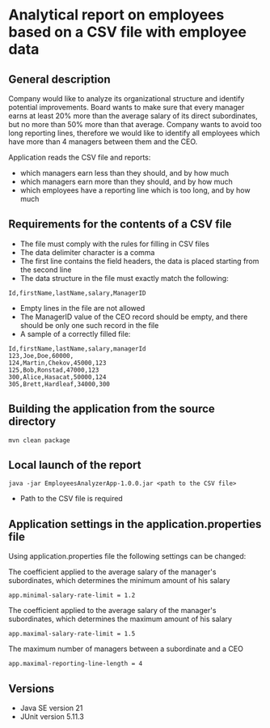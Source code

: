 # Analytical report on employees based on a CSV file with employee data


## General description

Company would like to analyze its organizational
structure and identify potential improvements. Board wants to make sure that every manager earns
at least 20% more than the average salary of its direct subordinates, but no more than 50% more
than that average. Company wants to avoid too long reporting lines, therefore we would like to
identify all employees which have more than 4 managers between them and the CEO.

Application reads the CSV file and reports:
- which managers earn less than they should, and by how much
- which managers earn more than they should, and by how much
- which employees have a reporting line which is too long, and by how much

## Requirements for the contents of a CSV file

* The file must comply with the rules for filling in CSV files
* The data delimiter character is a comma
* The first line contains the field headers, the data is placed starting from the second line
* The data structure in the file must exactly match the following:
```
Id,firstName,lastName,salary,ManagerID
```
* Empty lines in the file are not allowed
* The ManagerID value of the CEO record should be empty, and there should be only one such record in the file
* A sample of a correctly filled file:
```
Id,firstName,lastName,salary,managerId 
123,Joe,Doe,60000, 
124,Martin,Chekov,45000,123 
125,Bob,Ronstad,47000,123 
300,Alice,Hasacat,50000,124 
305,Brett,Hardleaf,34000,300 
```


## Building the application from the source directory

```
mvn clean package
```

## Local launch of the report

```
java -jar EmployeesAnalyzerApp-1.0.0.jar <path to the CSV file>
```
* Path to the CSV file is required


## Application settings in the application.properties file

Using application.properties file the following settings can be changed:


The coefficient applied to the average salary of the manager's subordinates, 
which determines the minimum amount of his salary
```
app.minimal-salary-rate-limit = 1.2
```
The coefficient applied to the average salary of the manager's subordinates, 
which determines the maximum amount of his salary
```
app.maximal-salary-rate-limit = 1.5
```
The maximum number of managers between a subordinate and a CEO
```
app.maximal-reporting-line-length = 4
```


## Versions

* Java SE version 21
* JUnit version 5.11.3
